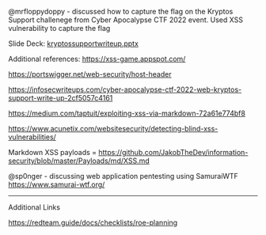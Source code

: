 @mrfloppydoppy - discussed how to capture the flag on the Kryptos Support challenege from Cyber Apocalypse CTF 2022 event. Used XSS vulnerability to capture the flag

Slide Deck: [kryptossupportwriteup.pptx](../../../assets/kryptossupportwriteup.pptx)

Additional references: 
https://xss-game.appspot.com/

https://portswigger.net/web-security/host-header


https://infosecwriteups.com/cyber-apocalypse-ctf-2022-web-kryptos-support-write-up-2cf5057c4161

https://medium.com/taptuit/exploiting-xss-via-markdown-72a61e774bf8

https://www.acunetix.com/websitesecurity/detecting-blind-xss-vulnerabilities/

Markdown XSS payloads = https://github.com/JakobTheDev/information-security/blob/master/Payloads/md/XSS.md


@sp0nger - discussing web application pentesting using SamuraiWTF
https://www.samurai-wtf.org/

---

Additional Links

https://redteam.guide/docs/checklists/roe-planning
